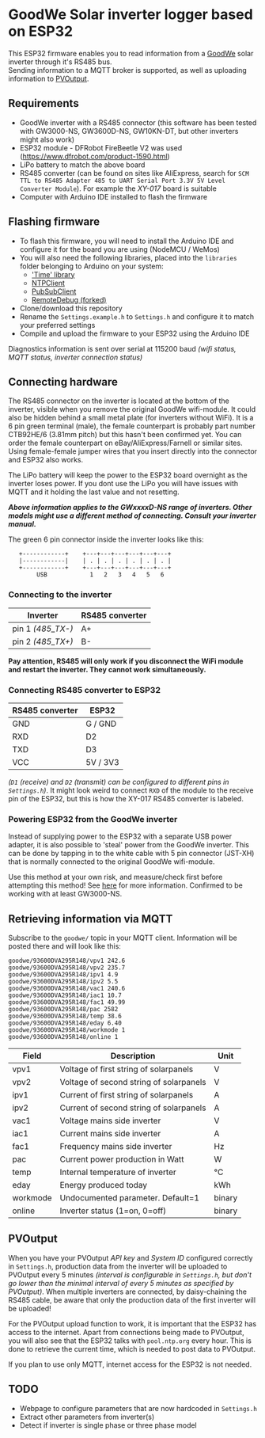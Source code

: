 # GoodWe Solar inverter logger based on ESP32

This ESP32 firmware enables you to read information from a [GoodWe](https://www.goodwe.com/?l=en-us) solar inverter through it's RS485 bus.  
Sending information to a MQTT broker is supported, as well as uploading information to [PVOutput](https://pvoutput.org/about.html).

## Requirements
  - GoodWe inverter with a RS485 connector (this software has been tested with GW3000-NS, GW3600D-NS, GW10KN-DT, but other inverters might also work)
  - ESP32 module - DFRobot FireBeetle V2 was used (https://www.dfrobot.com/product-1590.html)
  - LiPo battery to match the above board
  - RS485 converter (can be found on sites like AliExpress, search for `SCM TTL to RS485 Adapter 485 to UART Serial Port 3.3V 5V Level Converter Module`). For example the *XY-017* board is suitable  
  - Computer with Arduino IDE installed to flash the firmware

## Flashing firmware
 - To flash this firmware, you will need to install the Arduino IDE and configure it for the board you are using (NodeMCU / WeMos)
 - You will also need the following libraries, placed into the `libraries` folder belonging to Arduino on your system:
   - ['Time' library](https://github.com/PaulStoffregen/Time)
   - [NTPClient](https://github.com/arduino-libraries/NTPClient)
   - [PubSubClient](https://github.com/knolleary/pubsubclient)
   - [RemoteDebug (forked)](https://github.com/jantenhove/RemoteDebug)
 - Clone/download this repository
 - Rename the `Settings.example.h` to `Settings.h` and configure it to match your preferred settings
 - Compile and upload the firmware to your ESP32 using the Arduino IDE  
 
 Diagnostics information is sent over serial at 115200 baud *(wifi status, MQTT status, inverter connection status)*

## Connecting hardware
The RS485 connector on the inverter is located at the bottom of the inverter, visible when you remove the original GoodWe wifi-module. It could also be hidden behind a small metal plate (for inverters without WiFi). 
It is a 6 pin green terminal (male), the female counterpart is probably part number CTB92HE/6 (3.81mm pitch) but this hasn't been confirmed yet. You can order the female counterpart on eBay/AliExpress/Farnell or similar sites. Using female-female jumper wires that you insert directly into the connector and ESP32 also works.

The LiPo battery will keep the power to the ESP32 board overnight as the inverter loses power. If you dont use the LiPo you will have issues with MQTT and it holding the last value and not resetting.

***Above information applies to the GWxxxxD-NS range of inverters. Other models might use a different method of connecting. Consult your inverter manual.***

The green 6 pin connector inside the inverter looks like this:

       +------------+    +---+---+---+---+---+---+
       |------------|    | . | . | . | . | . | . | 
       +------------+    +---+---+---+---+---+---+ 
            USB            1   2   3   4   5   6

### Connecting to the inverter

Inverter | RS485 converter
--- | ---
pin 1  *(485_TX-)* | A+
pin 2 *(485_TX+)* | B-

**Pay attention, RS485 will only work if you disconnect the WiFi module and restart the inverter. 
They cannot work simultaneously.**

### Connecting RS485 converter to ESP32

RS485 converter | ESP32
--- | ---
GND | G / GND
RXD | D2
TXD | D3
VCC | 5V / 3V3

*(`D1` (receive) and `D2` (transmit) can be configured to different pins in `Settings.h`)*. It might look weird to connect `RXD` of the module to the receive pin of the ESP32, but this is how the XY-017 RS485 converter is labeled.

### Powering ESP32 from the GoodWe inverter
Instead of supplying power to the ESP32 with a separate USB power adapter, it is also possible to 'steal' power from the GoodWe inverter. This can be done by tapping in to the white cable with 5 pin connector (JST-XH) that is normally connected to the original GoodWe wifi-module.

Use this method at your own risk, and measure/check first before attempting this method! See [here](https://github.com/jantenhove/GoodWeLogger/issues/25) for more information. Confirmed to be working with at least GW3000-NS. 

## Retrieving information via MQTT
Subscribe to the `goodwe/` topic in your MQTT client. Information will be posted there and will look like this:
```
goodwe/93600DVA295R148/vpv1 242.6
goodwe/93600DVA295R148/vpv2 235.7
goodwe/93600DVA295R148/ipv1 4.9
goodwe/93600DVA295R148/ipv2 5.5
goodwe/93600DVA295R148/vac1 240.6
goodwe/93600DVA295R148/iac1 10.7
goodwe/93600DVA295R148/fac1 49.99
goodwe/93600DVA295R148/pac 2582
goodwe/93600DVA295R148/temp 38.6
goodwe/93600DVA295R148/eday 6.40
goodwe/93600DVA295R148/workmode 1
goodwe/93600DVA295R148/online 1
```
Field | Description | Unit
--- | --- | ---
vpv1 | Voltage of first string of solarpanels | V
vpv2 | Voltage of second string of solarpanels | V
ipv1 | Current of first string of solarpanels | A
ipv2 | Current of second string of solarpanels | A
vac1 | Voltage mains side inverter | V
iac1 | Current mains side inverter | A
fac1 | Frequency mains side inverter | Hz
pac | Current power production in Watt | W
temp | Internal temperature of inverter | &deg;C
eday | Energy produced today | kWh
workmode | Undocumented parameter. Default=1 | binary
online | Inverter status (1=on, 0=off) | binary

## PVOutput
When you have your PVOutput *API key* and *System ID* configured correctly in `Settings.h`, production data from the inverter will be uploaded to PVOutput every 5 minutes *(interval is configurable in `Settings.h`, but don't go lower than the minimal interval of every 5 minutes as specified by PVOutput)*.
When multiple inverters are connected, by daisy-chaining the RS485 cable, be aware that only the production data of the first inverter will be uploaded!

For the PVOutput upload function to work, it is important that the ESP32 has access to the internet. 
Apart from connections being made to PVOutput, you will also see that the ESP32 talks with `pool.ntp.org` every hour. This is done to retrieve the current time, which is needed to post data to PVOutput.

If you plan to use only MQTT, internet access for the ESP32 is not needed.


## TODO
- Webpage to configure parameters that are now hardcoded in `Settings.h`
- Extract other parameters from inverter(s)
- Detect if inverter is single phase or three phase model
